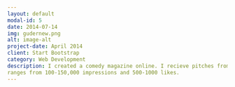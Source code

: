 ```yaml
---
layout: default
modal-id: 5
date: 2014-07-14
img: gudernew.png
alt: image-alt
project-date: April 2014
client: Start Bootstrap
category: Web Development
description: I created a comedy magazine online. I recieve pitches from  9 writers on my slack.  Each post
ranges from 100-150,000 impressions and 500-1000 likes. 
---
```

